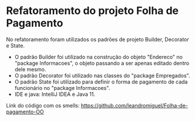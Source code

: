 # Refatoramento do projeto Folha de Pagamento


No refatoramento foram utilizados os padrões de projeto Builder, Decorator e State.

  - O padrão Builder foi utilizado na construção do objeto "Endereco" no "package Informacoes", o objeto passando a ser apenas editado dentro dele mesmo.
  - O padrão Decorator foi utilizado nas classes do "package Empregados".
  - O padrão State foi utilizado para definir o forma de pagamento de cada funcionário no "package Informacoes".
  - IDE e java: IntelliJ IDEA e Java 11.
  
  Link do código com os smells: https://github.com/leandromiguel/Folha-de-pagamento-OO

